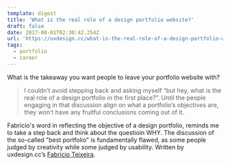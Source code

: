 ```yaml
---
template: digest
title: 'What is the real role of a design portfolio website?'
draft: false
date: 2017-08-01T02:30:42.254Z
url: 'https://uxdesign.cc/what-is-the-real-role-of-a-design-portfolio-website-ee0b5b76112b'
tags:
  - portfolio
  - career
---
```


What is the takeaway you want people to leave your portfolio website with?

> I couldn’t avoid stepping back and asking myself “but hey, what is the real role of a design portfolio in the first place?”. Until the people engaging in that discussion align on what a portfolio’s objectives are, they won’t have any fruitful conclusions coming out of it.

Fabricio's word in reflecting the objective of a design portfolio, reminds me to take a step back and think about the questioin WHY. The discussion of the so-called "best portfolio" is fundamentally flawed, as some people judged by creativity while some judged by usability. Written by uxdesign.cc’s [Fabricio Teixeira](https://uxdesign.cc/what-is-the-real-role-of-a-design-portfolio-website-ee0b5b76112b).
